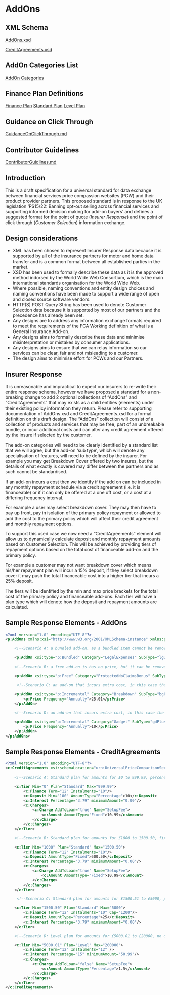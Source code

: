 # AddOns

## XML Schema
[AddOns.xsd](Schema/AddOns.xsd)

[CreditAgreements.xsd](Schema/CreditAgreements.xsd)

## AddOn Categories List

[AddOn Categories](AddOnCategories.md)

## Finance Plan Definitions
[Finance Plan](Finance/FinancePlan.md)
[Standard Plan](Finance/StandardPlan.md)
[Level Plan](Finance/LevelPlan.md)

## Guidance on Click Through
[GuidanceOnClickThrough.md](GuidanceOnClickThrough.md)

## Contributor Guidelines
[ContributorGuidlines.md](ContributorGuidlines.md)

## Introduction
This is a draft specification for a universal standard for data exchange between financial services price compassion websites (PCW) and their product provider partners. This proposed standard is in response to the UK legislation ‘PS15/22: Banning opt-out selling across financial services and supporting informed decision making for add-on buyers’ and defines a suggested format for the point of quote (<i>Insurer Response</i>) and the point of click through (<i>Customer Selection</i>) information exchange.  

## Design considerations
-	XML has been chosen to represent Insurer Response data because it is supported by all of the insurance partners for motor and home data transfer and is a common format between all established parties in the market.
-	XSD has been used to formally describe these data as it is the approved method indorsed by the World Wide Web Consortium, which is the main international standards organisation for the World Wide Web.
-	Where possible, naming conventions and entity design choices and naming conventions have been made to support a wide range of open and closed source software vendors.
-	HTTP(S) POST Query String has been used to denote Customer Selection data because it is supported by most of our partners and the precedence has already been set.   
-	Any designs are to address any information exchange formats required to meet the requirements of the FCA Working definition of what is a General Insurance Add-on.  
-	Any designs aims to formally describe these data and minimise misinterpretation or mistakes by consumer applications. 
-	Any designs aims to ensure that we can relay information so our services can be clear, fair and not misleading to a customer.
-	The design aims to minimise effort for PCWs and our Partners.

## Insurer Response
It is unreasonable and impractical to expect our insurers to re-write their entire response schema, however we have proposed a standard for a non-breaking change to add 2 optional collections of “AddOns” and “CreditAgreements” that may exists as a child entities (elements) under their existing policy information they return.  Please refer to supporting documentation of AddOns.xsd and CreditAgreements.xsd for a formal definition on this draft design.
The “AddOns” collection will consist of a collection of products and services that may be free, part of an unbreakable bundle, or incur additional costs and can alter any credit agreement offered by the insure if selected by the customer.

The add-on categories will need to be clearly identified by a standard list that we will agree, but the add-on ‘sub type’, which will denote any specialisation of features, will need to be defined by the insurer. 
For example you may get Breakdown Cover offered by two insures, but the details of what exactly is covered may differ between the partners and as such cannot be standardised.

If an add-on incurs a cost then we identify if the add on can be included in any monthly repayment schedule via a credit agreement (i.e. it is financeable) or if it can only be offered at a one off cost, or a cost at a differing frequency interval. 

For example a user may select breakdown cover. They may then have to pay up front, pay in isolation of the primary policy repayment or allowed to add the cost to the primary policy which will affect their credit agreement and monthly repayment options.

To support this used case we now need a “CreditAgreements” element will allow us to dynamically calculate deposit and monthly repayment amounts based on Customer Selection. This will be achieved by providing tiers of repayment options based on the total cost of financeable add-on and the primary policy. 

For example a customer may not want breakdown cover which means his/her repayment plan will incur a 15% deposit, if they select breakdown cover it may push the total financeable cost into a higher tier that incurs a 25% deposit. 

The tiers will be identified by the min and max price brackets for the total cost of the primary policy and financeable add-ons. Each tier will have a plan type which will denote how the deposit and repayment amounts are calculated.  

## Sample Response Elements - AddOns
```xml
<?xml version="1.0" encoding="UTF-8"?>
<p:AddOns xmlns:xsi="http://www.w3.org/2001/XMLSchema-instance" xmlns:p="urn:UniversalPriceComparisonServiceStandard/20160505/AddOns">

    <!--Scenario A: a bundled add-on, as a bundled item cannot be removed from the primary cover, as such does not have a price. Also we have permitted an optional link to a web page URL that contains further information about the add-on-->

	<p:AddOn xsi:type="p:Bundled" Category="LegalExpenses" SubType="lg22568"/>

    <!--Scenario B: a free add-on is has no price, but it can be removed by customer selection-->

	<p:AddOn xsi:type="p:Free" Category="ProtectedNoClaimsBonus" SubType="pncB" />

	 <!--Scenario C: an add-on that incurs extra cost, in this case the add-on on can be added to the credit agreement so will result in tier selection-->

	<p:AddOn xsi:type="p:Incremental" Category="Breakdown" SubType="bgPlus" Financeable="true">
		<p:Price Frequency="Annually">25.01</p:Price>
	</p:AddOn>

    <!--Scenario D: an add-on that incurs extra cost, in this case the add-on cannot be added to the credit agreement, must be payed up front so does not affect tier selection-->

	<p:AddOn xsi:type="p:Incremental" Category="Gadget" SubType="gdPlus" Financeable="false">
		<p:Price Frequency="Annually">10</p:Price>
	</p:AddOn>
</p:AddOns>
```
## Sample Response Elements - CreditAgreements
```xml
<?xml version="1.0" encoding="UTF-8"?>
<c:CreditAgreements xsi:schemaLocation="urn:UniversalPriceComparisonServiceStandard/20160505/CreditAgreements CreditAgreements.xsd" xmlns:xsi="http://www.w3.org/2001/XMLSchema-instance" xmlns:c="urn:UniversalPriceComparisonServiceStandard/20160505/CreditAgreements">

    <!--Scenario A: Standard plan for amounts for £0 to 999.99, percentage deposit with minimum of £100, fixed setup fee, no min Interest with 10 instalments-->

    <c:Tier Min="0" Plan="Standard" Max="999.99">
        <c:Finance Term="12" Instalments="10"/>
        <c:Deposit Min="100" AmountType="Percentage">10</c:Deposit>
        <c:Interest Percentage="3.79" minimumAmount="0.00"/>
        <c:Charges>
            <c:Charge AddToLoan="true" Name="SetupFee">
                <c:Amount AmountType="Fixed">10.99</c:Amount>
            </c:Charge>
        </c:Charges>
    </c:Tier>

    <!--Scenario B: Standard plan for amounts for £1000 to 1500.50, fixed deposit with fixed setup fee, no min Interest with 10 instalments-->

	<c:Tier Min="1000" Plan="Standard" Max="1500.50">
        <c:Finance Term="12" Instalments="10"/>
		<c:Deposit AmountType="Fixed">500.50</c:Deposit>
		<c:Interest Percentage="3.79" minimumAmount="0.00"/>
		<c:Charges>
			<c:Charge AddToLoan="true" Name="SetupFee">
				<c:Amount AmountType="Fixed">10.99</c:Amount>
			</c:Charge>
		</c:Charges>
	</c:Tier>

	 <!--Scenario C: Standard plan for amounts for £1500.51 to £5000, percentage deposit with no fees, no min Interest with 10 instalments with a loan cap of £1200-->

	<c:Tier Min="1500.50" Plan="Standard" Max="5000">
		<c:Finance Term="12" Instalments="10" Cap="1200"/>
		<c:Deposit AmountType="Percentage">25</c:Deposit>
		<c:Interest Percentage="3.79" minimumAmount="0.00"/>
	</c:Tier>

	<!--Scenario D: Level plan for amounts for £5000.01 to £20000, no deposit with but % setup fee, min interest of £50.99 with interest calculated at 15% with 12 instalments-->

	<c:Tier Min="5000.01" Plan="Level" Max="200000">
		<c:Finance Term="12" Instalments="12" />
		<c:Interest Percentage="15" minimumAmount="50.99"/>
		<c:Charges>
			<c:Charge AddToLoan="false" Name="SetupFee">
				<c:Amount AmountType="Percentage">1.5</c:Amount>
			</c:Charge>
		</c:Charges>
	</c:Tier>
</c:CreditAgreements>
```
